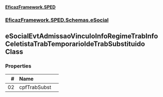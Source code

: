 #### [EficazFramework.SPED](EficazFrameworkSPED.md 'EficazFramework SPED')
### [EficazFramework.SPED.Schemas.eSocial](EficazFramework.SPED.Schemas.eSocial.md 'EficazFramework.SPED.Schemas.eSocial')

## eSocialEvtAdmissaoVinculoInfoRegimeTrabInfoCeletistaTrabTemporarioIdeTrabSubstituido Class
### Properties

| # | Name | |
| ---: | :--- | :--- |
| 02 | cpfTrabSubst |  |
